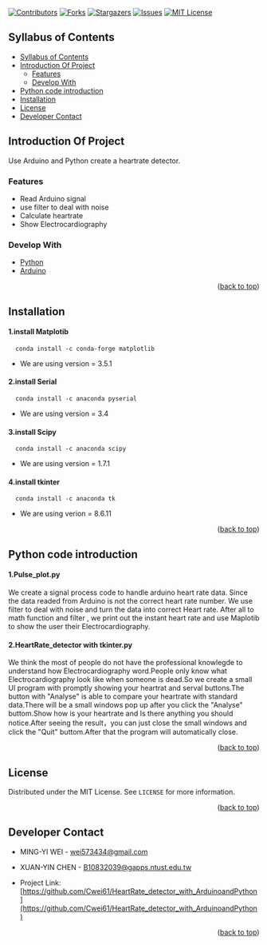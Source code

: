 <div id="top"></div>


[![Contributors][contributors-shield]][contributors-url]
[![Forks][forks-shield]][forks-url]
[![Stargazers][stars-shield]][stars-url]
[![Issues][issues-shield]][issues-url]
[![MIT License][license-shield]][license-url]

</div>


## Syllabus of Contents

- [Syllabus of Contents](#syllabus-of-contents)
- [Introduction Of Project](#introduction-of-project)
  - [Features](#features)
  - [Develop With](#develop-with)
- [Python code introduction](#python-code-introduction)
- [Installation](#installation)
- [License](#license)
- [Developer Contact](#developer-contact)


## Introduction Of Project

Use Arduino and Python create a heartrate detector.

### Features

- Read Arduino signal
- use filter to deal with noise
- Calculate heartrate
- Show Electrocardiography


### Develop With

* [Python](https://www.python.org/)
* [Arduino](https://www.arduino.cc/)

<p align="right">(<a href="#top">back to top</a>)</p>


## Installation

#### 1.install Matplotib
```
  conda install -c conda-forge matplotlib
```
*	 We are using version = 3.5.1
#### 2.install Serial
```
  conda install -c anaconda pyserial
```
*	 We are using version = 3.4
#### 3.install Scipy
```
  conda install -c anaconda scipy
```
*	 We are using version = 1.7.1
#### 4.install tkinter
```
  conda install -c anaconda tk
```
*  We are using verion = 8.6.11

<p align="right">(<a href="#top">back to top</a>)</p>


## Python code introduction
#### 1.Pulse_plot.py
We create a signal process code to handle arduino heart rate data.
Since the data readed from Arduino is not the correct heart rate number.
We use filter to deal with noise and turn the data into correct Heart rate.
After all to math function and filter , we print out the instant heart rate and use Maplotib to show the user their Electrocardiography.

#### 2.HeartRate_detector with tkinter.py
We think the most of people do not have the professional knowlegde to understand how Electrocardiography word.People only know what Electrocardiography look like when someone is dead.So we create a small UI program with promptly showing your heartrat and serval buttons.The button with "Analyse" is able to compare your heartrate with standard data.There will be a small windows pop up after you click the "Analyse" buttom.Show how is your heartrate and Is there anything you should notice.After seeing the result，you can just close the small windows and click the "Quit" buttom.After that the program will automatically close.

<p align="right">(<a href="#top">back to top</a>)</p>

## License

Distributed under the MIT License. See `LICENSE` for more information.

<p align="right">(<a href="#top">back to top</a>)</p>


## Developer Contact

- MING-YI WEI - wei573434@gmail.com
- XUAN-YIN CHEN - B10832039@gapps.ntust.edu.tw

- Project Link: [https://github.com/Cwei61/HeartRate_detector_with_ArduinoandPython](https://github.com/Cwei61/HeartRate_detector_with_ArduinoandPython)

<p align="right">(<a href="#top">back to top</a>)</p>


<!-- MARKDOWN LINKS & IMAGES -->
<!-- https://www.markdownguide.org/basic-syntax/#reference-style-links -->
[contributors-shield]: https://img.shields.io/github/contributors/Cwei61/HeartRate_detector_with_ArduinoandPython.svg?style=for-the-badge
[contributors-url]: https://github.com/Cwei61/HeartRate_detector_with_ArduinoandPython/graphs/contributors
[forks-shield]: https://img.shields.io/github/forks/Cwei61/HeartRate_detector_with_ArduinoandPython.svg?style=for-the-badge
[forks-url]: https://github.com/Cwei61/HeartRate_detector_with_ArduinoandPython/network/members
[stars-shield]: https://img.shields.io/github/stars/Cwei61/HeartRate_detector_with_ArduinoandPython.svg?style=for-the-badge
[stars-url]: https://github.com/Cwei61/HeartRate_detector_with_ArduinoandPython/stargazers
[issues-shield]: https://img.shields.io/github/issues/Cwei61/HeartRate_detector_with_ArduinoandPython.svg?style=for-the-badge
[issues-url]: https://github.com/Cwei61/HeartRate_detector_with_ArduinoandPython/issues
[license-shield]: https://img.shields.io/github/license/Cwei61/HeartRate_detector_with_ArduinoandPython.svg?style=for-the-badge
[license-url]: https://github.com/Cwei61/HeartRate_detector_with_ArduinoandPython/blob/master/LICENSE
